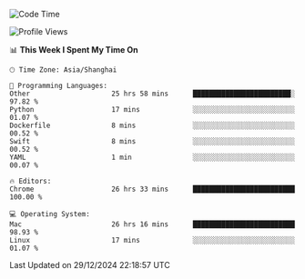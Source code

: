 <!--START_SECTION:waka-->
![Code Time](http://img.shields.io/badge/Code%20Time-3%2C235%20hrs%209%20mins-blue)

![Profile Views](http://img.shields.io/badge/Profile%20Views-0-blue)

📊 **This Week I Spent My Time On** 

```text
🕑︎ Time Zone: Asia/Shanghai

💬 Programming Languages: 
Other                    25 hrs 58 mins      ████████████████████████░   97.82 % 
Python                   17 mins             ░░░░░░░░░░░░░░░░░░░░░░░░░   01.07 % 
Dockerfile               8 mins              ░░░░░░░░░░░░░░░░░░░░░░░░░   00.52 % 
Swift                    8 mins              ░░░░░░░░░░░░░░░░░░░░░░░░░   00.52 % 
YAML                     1 min               ░░░░░░░░░░░░░░░░░░░░░░░░░   00.07 % 

🔥 Editors: 
Chrome                   26 hrs 33 mins      █████████████████████████   100.00 % 

💻 Operating System: 
Mac                      26 hrs 16 mins      █████████████████████████   98.93 % 
Linux                    17 mins             ░░░░░░░░░░░░░░░░░░░░░░░░░   01.07 % 
```


 Last Updated on 29/12/2024 22:18:57 UTC
<!--END_SECTION:waka-->